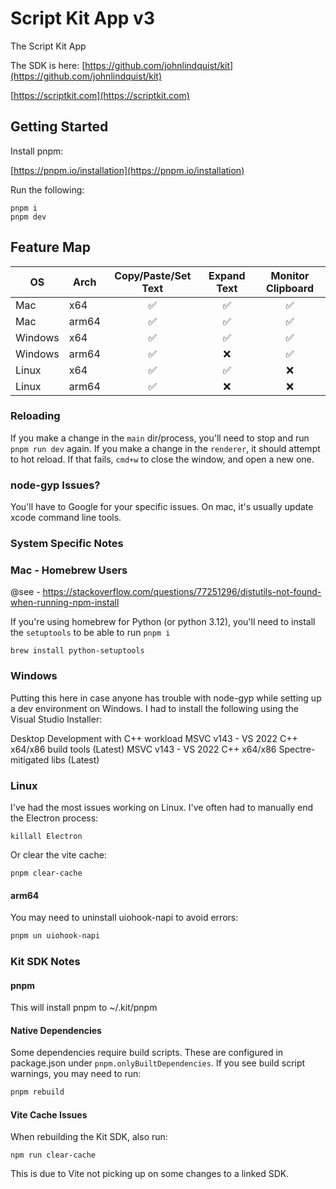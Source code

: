 # Script Kit App v3

The Script Kit App

The SDK is here: [https://github.com/johnlindquist/kit](https://github.com/johnlindquist/kit)

[https://scriptkit.com](https://scriptkit.com)

## Getting Started

Install pnpm:

[https://pnpm.io/installation](https://pnpm.io/installation)


Run the following:

```
pnpm i
pnpm dev
```

## Feature Map

| OS      | Arch  | Copy/Paste/Set Text | Expand Text | Monitor Clipboard |
|---------|-------|:------------------:|:-----------:|:----------------:|
| Mac     | x64   | ✅                 | ✅          | ✅               |
| Mac     | arm64 | ✅                 | ✅          | ✅               |
| Windows | x64   | ✅                 | ✅          | ✅               |
| Windows | arm64 | ✅                 | ❌          | ✅               |
| Linux   | x64   | ✅                 | ✅          | ❌               |
| Linux   | arm64 | ✅                 | ❌          | ❌               |


### Reloading

If you make a change in the `main` dir/process, you'll need to stop and run `pnpm run dev` again.
If you make a change in the `renderer`, it should attempt to hot reload. If that fails, `cmd+w` to close the window, and open a new one.


### node-gyp Issues?

You'll have to Google for your specific issues. On mac, it's usually update xcode command line tools.


### System Specific Notes

### Mac - Homebrew Users

@see - https://stackoverflow.com/questions/77251296/distutils-not-found-when-running-npm-install

If you're using homebrew for Python (or python 3.12), you'll need to install the `setuptools` to be able to run `pnpm i`

```
brew install python-setuptools
```

### Windows
Putting this here in case anyone has trouble with node-gyp while setting up a dev environment on Windows. I had to install the following using the Visual Studio Installer:

Desktop Development with C++ workload
MSVC v143 - VS 2022 C++ x64/x86 build tools (Latest)
MSVC v143 - VS 2022 C++ x64/x86 Spectre-mitigated libs (Latest)

### Linux

I've had the most issues working on Linux. I've often had to manually end the Electron process:

```
killall Electron
```

Or clear the vite cache:

```
pnpm clear-cache
```

#### arm64

You may need to uninstall uiohook-napi to avoid errors:
```bash
pnpm un uiohook-napi
```


### Kit SDK Notes

#### pnpm

This will install pnpm to ~/.kit/pnpm

#### Native Dependencies

Some dependencies require build scripts. These are configured in package.json under `pnpm.onlyBuiltDependencies`. If you see build script warnings, you may need to run:

```bash
pnpm rebuild
```

#### Vite Cache Issues

When rebuilding the Kit SDK, also run:

```
npm run clear-cache
```

This is due to Vite not picking up on some changes to a linked SDK.
